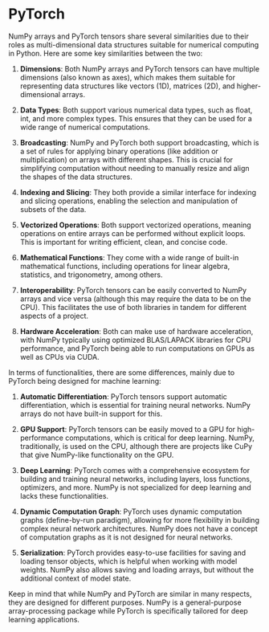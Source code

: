 # PyTorch

NumPy arrays and PyTorch tensors share several similarities due to their roles as multi-dimensional data structures suitable for numerical computing in Python. Here are some key similarities between the two:

1. **Dimensions**: Both NumPy arrays and PyTorch tensors can have multiple dimensions (also known as axes), which makes them suitable for representing data structures like vectors (1D), matrices (2D), and higher-dimensional arrays.

2. **Data Types**: Both support various numerical data types, such as float, int, and more complex types. This ensures that they can be used for a wide range of numerical computations.

3. **Broadcasting**: NumPy and PyTorch both support broadcasting, which is a set of rules for applying binary operations (like addition or multiplication) on arrays with different shapes. This is crucial for simplifying computation without needing to manually resize and align the shapes of the data structures.

4. **Indexing and Slicing**: They both provide a similar interface for indexing and slicing operations, enabling the selection and manipulation of subsets of the data.

5. **Vectorized Operations**: Both support vectorized operations, meaning operations on entire arrays can be performed without explicit loops. This is important for writing efficient, clean, and concise code.

6. **Mathematical Functions**: They come with a wide range of built-in mathematical functions, including operations for linear algebra, statistics, and trigonometry, among others.

7. **Interoperability**: PyTorch tensors can be easily converted to NumPy arrays and vice versa (although this may require the data to be on the CPU). This facilitates the use of both libraries in tandem for different aspects of a project.

8. **Hardware Acceleration**: Both can make use of hardware acceleration, with NumPy typically using optimized BLAS/LAPACK libraries for CPU performance, and PyTorch being able to run computations on GPUs as well as CPUs via CUDA.

In terms of functionalities, there are some differences, mainly due to PyTorch being designed for machine learning:

1. **Automatic Differentiation**: PyTorch tensors support automatic differentiation, which is essential for training neural networks. NumPy arrays do not have built-in support for this.

2. **GPU Support**: PyTorch tensors can be easily moved to a GPU for high-performance computations, which is critical for deep learning. NumPy, traditionally, is used on the CPU, although there are projects like CuPy that give NumPy-like functionality on the GPU.

3. **Deep Learning**: PyTorch comes with a comprehensive ecosystem for building and training neural networks, including layers, loss functions, optimizers, and more. NumPy is not specialized for deep learning and lacks these functionalities.

4. **Dynamic Computation Graph**: PyTorch uses dynamic computation graphs (define-by-run paradigm), allowing for more flexibility in building complex neural network architectures. NumPy does not have a concept of computation graphs as it is not designed for neural networks.

5. **Serialization**: PyTorch provides easy-to-use facilities for saving and loading tensor objects, which is helpful when working with model weights. NumPy also allows saving and loading arrays, but without the additional context of model state.

Keep in mind that while NumPy and PyTorch are similar in many respects, they are designed for different purposes. NumPy is a general-purpose array-processing package while PyTorch is specifically tailored for deep learning applications.